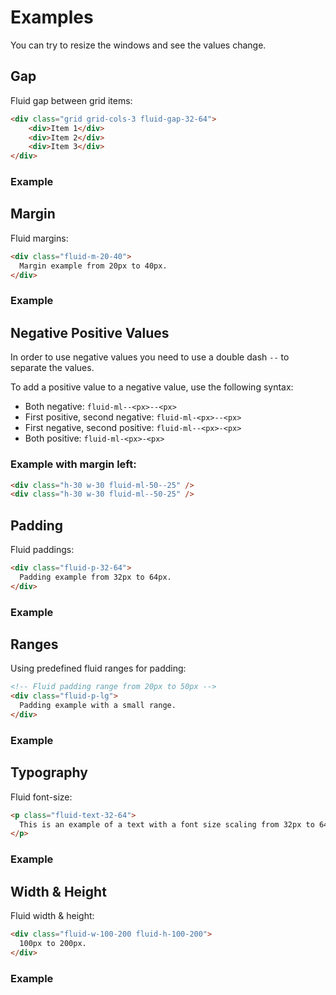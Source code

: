 # Examples

You can try to resize the windows and see the values change.

## Gap

Fluid gap between grid items:

```html
<div class="grid grid-cols-3 fluid-gap-32-64">
    <div>Item 1</div>
    <div>Item 2</div>
    <div>Item 3</div>
</div>
```

### Example

<FluidGap />

## Margin

Fluid margins:

```html
<div class="fluid-m-20-40">
  Margin example from 20px to 40px.
</div>
```

### Example

<FluidMargin />

## Negative Positive Values

In order to use negative values you need to use a double dash `--` to separate the values.

To add a positive value to a negative value, use the following syntax:

- Both negative: `fluid-ml--<px>--<px>`
- First positive, second negative: `fluid-ml-<px>--<px>`
- First negative, second positive: `fluid-ml--<px>-<px>`
- Both positive: `fluid-ml-<px>-<px>`

### Example with margin left:

```html
<div class="h-30 w-30 fluid-ml-50--25" />
<div class="h-30 w-30 fluid-ml--50-25" />
```

<FluidNegativePositive />

## Padding

Fluid paddings:

```html
<div class="fluid-p-32-64">
  Padding example from 32px to 64px.
</div>
```

### Example

<FluidPadding />

## Ranges

Using predefined fluid ranges for padding:

```html
<!-- Fluid padding range from 20px to 50px -->
<div class="fluid-p-lg">
  Padding example with a small range.
</div>
```

### Example

<FluidRanges />

## Typography

Fluid font-size:

```html
<p class="fluid-text-32-64">
  This is an example of a text with a font size scaling from 32px to 64px.
</p>
```

### Example

<FluidTypography />

## Width & Height

Fluid width & height:

```html
<div class="fluid-w-100-200 fluid-h-100-200">
  100px to 200px.
</div>
```

### Example

<FluidWidthHeight />
